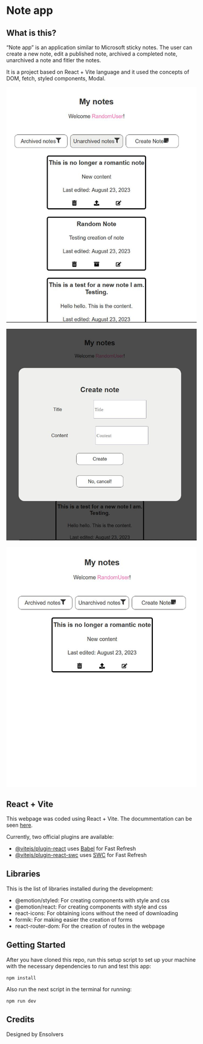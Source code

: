 # Note app

## What is this?

“Note app” is an application similar to Microsoft sticky notes. The user can create a new note, edit a published note, archived a completed note, unarchived a note and fitler the notes.

It is a project based on React + Vite language and it used the concepts of DOM, fetch, styled components, Modal.

![homepage](https://github.com/Angelinis/Frontend/blob/main/src/assets/Mynotes_1.JPG?raw=yes)

![details1](https://github.com/Angelinis/Frontend/blob/main/src/assets/Mynotes_2.JPG?raw=yes)

![details2](https://github.com/Angelinis/Frontend/blob/main/src/assets/Mynotes_3.JPG?raw=yes)

## React + Vite

This webpage was coded using React + Vite. The docummentation can be seen [here][vite].

[vite]: https://vitejs.dev/guide/

Currently, two official plugins are available:

- [@vitejs/plugin-react](https://github.com/vitejs/vite-plugin-react/blob/main/packages/plugin-react/README.md) uses [Babel](https://babeljs.io/) for Fast Refresh
- [@vitejs/plugin-react-swc](https://github.com/vitejs/vite-plugin-react-swc) uses [SWC](https://swc.rs/) for Fast Refresh

## Libraries

This is the list of libraries installed during the development:

- @emotion/styled: For creating components with style and css
- @emotion/react: For creating components with style and css
- react-icons: For obtaining icons without the need of downloading
- formik: For making easier the creation of forms
- react-router-dom: For the creation of routes in the webpage

## Getting Started

After you have cloned this repo, run this setup script to set up your machine
with the necessary dependencies to run and test this app:

    npm install

Also run the next script in the terminal for running:

    npm run dev

## Credits

Designed by Ensolvers
